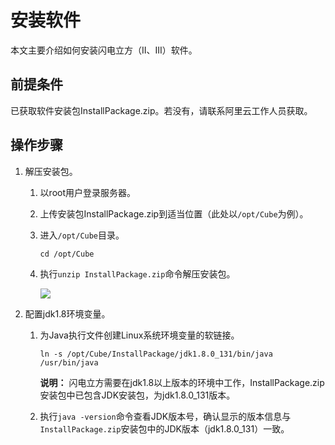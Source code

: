 # 安装软件

本文主要介绍如何安装闪电立方（II、III）软件。

## 前提条件

已获取软件安装包InstallPackage.zip。若没有，请联系阿里云工作人员获取。

## 操作步骤

1.  解压安装包。
    1.  以root用户登录服务器。
    2.  上传安装包InstallPackage.zip到适当位置（此处以`/opt/Cube`为例）。
    3.  进入`/opt/Cube`目录。

        `cd /opt/Cube`

    4.  执行`unzip InstallPackage.zip`命令解压安装包。

        ![](http://docs-aliyun.cn-hangzhou.oss.aliyun-inc.com/assets/pic/65266/cn_zh/1515740416437/1-1.png)

2.  配置jdk1.8环境变量。
    1.  为Java执行文件创建Linux系统环境变量的软链接。

        ```
        ln -s /opt/Cube/InstallPackage/jdk1.8.0_131/bin/java /usr/bin/java
        ```

        **说明：** 闪电立方需要在jdk1.8以上版本的环境中工作，InstallPackage.zip安装包中已包含JDK安装包，为jdk1.8.0\_131版本。

    2.  执行`java -version`命令查看JDK版本号，确认显示的版本信息与`InstallPackage.zip`安装包中的JDK版本（jdk1.8.0\_131）一致。

